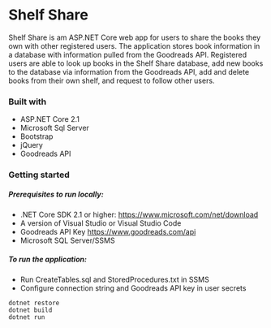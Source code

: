 # Shelf Share

Shelf Share is am ASP.NET Core web app for users to share the books they own with other registered users. The application stores book information in a database with information pulled from the Goodreads API. Registered users are able to look up books in the Shelf Share database, add new books to the database via information from the Goodreads API, add and delete books from their own shelf, and request to follow other users.

### Built with
- ASP.NET Core 2.1
- Microsoft Sql Server
- Bootstrap
- jQuery
- Goodreads API

### Getting started

##### Prerequisites to run locally:

- .NET Core SDK 2.1 or higher: https://www.microsoft.com/net/download
- A version of Visual Studio or Visual Studio Code
- Goodreads API Key https://www.goodreads.com/api
- Microsoft SQL Server/SSMS

##### To run the application:

- Run CreateTables.sql and StoredProcedures.txt in SSMS
- Configure connection string and Goodreads API key in user secrets
 ```
 dotnet restore
 dotnet build
 dotnet run
```
